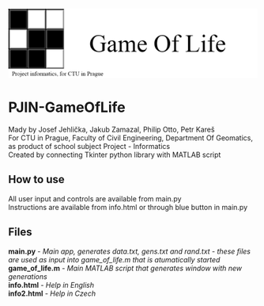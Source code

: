 <img src="gameOfLifeBanner.png" alt="Game of Life banner"/> <br>

# PJIN-GameOfLife
Mady by Josef Jehlička, Jakub Zamazal, Philip Otto, Petr Kareš <br>
For CTU in Prague, Faculty of Civil Engineering, Department Of Geomatics, as product of school subject Project - Informatics <br>
Created by connecting Tkinter python library with MATLAB script <br>

## How to use
All user input and controls are available from main.py <br>
Instructions are available from info.html or through blue button in main.py <br>

## Files
**main.py** - _Main app, generates data.txt, gens.txt and rand.txt - these files are used as input into game_of_life.m that is atumatically started_ <br>
**game_of_life.m** - _Main MATLAB script that generates window with new generations_ <br>
**info.html** - _Help in English_ <br>
**info2.html** - _Help in Czech_ <br>

